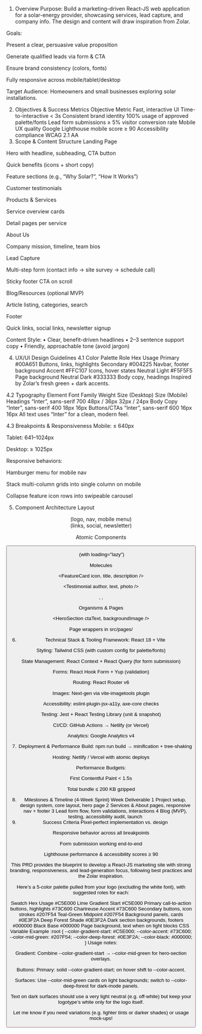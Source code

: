 1. Overview
Purpose:
Build a marketing-driven React-JS web application for a solar-energy provider, showcasing services, lead capture, and company info. The design and content will draw inspiration from Zolar.

Goals:

Present a clear, persuasive value proposition

Generate qualified leads via form & CTA

Ensure brand consistency (colors, fonts)

Fully responsive across mobile/tablet/desktop

Target Audience:
Homeowners and small businesses exploring solar installations.

2. Objectives & Success Metrics
Objective	Metric
Fast, interactive UI	Time-to-interactive < 3s
Consistent brand identity	100% usage of approved palette/fonts
Lead form submissions	≥ 5% visitor conversion rate
Mobile UX quality	Google Lighthouse mobile score ≥ 90
Accessibility compliance	WCAG 2.1 AA
3. Scope & Content Structure
Landing Page

Hero with headline, subheading, CTA button

Quick benefits (icons + short copy)

Feature sections (e.g., “Why Solar?”, “How It Works”)

Customer testimonials

Products & Services

Service overview cards

Detail pages per service

About Us

Company mission, timeline, team bios

Lead Capture

Multi-step form (contact info → site survey → schedule call)

Sticky footer CTA on scroll

Blog/Resources (optional MVP)

Article listing, categories, search

Footer

Quick links, social links, newsletter signup

Content Style:
• Clear, benefit-driven headlines
• 2–3 sentence support copy
• Friendly, approachable tone (avoid jargon)

4. UX/UI Design Guidelines
4.1 Color Palette
Role	Hex	Usage
Primary	#00A651	Buttons, links, highlights
Secondary	#004225	Navbar, footer background
Accent	#FFC107	Icons, hover states
Neutral Light	#F5F5F5	Page background
Neutral Dark	#333333	Body copy, headings
Inspired by Zolar’s fresh green + dark accents.

4.2 Typography
Element	Font Family	Weight	Size (Desktop)	Size (Mobile)
Headings	“Inter”, sans-serif	700	48px / 36px	32px / 24px
Body Copy	“Inter”, sans-serif	400	18px	16px
Buttons/CTAs	“Inter”, sans-serif	600	16px	16px
All text uses “Inter” for a clean, modern feel.

4.3 Breakpoints & Responsiveness
Mobile: ≤ 640px

Tablet: 641–1024px

Desktop: ≥ 1025px

Responsive behaviors:

Hamburger menu for mobile nav

Stack multi-column grids into single column on mobile

Collapse feature icon rows into swipeable carousel

5. Component Architecture
Layout

<Header /> (logo, nav, mobile menu)

<Footer /> (links, social, newsletter)

Atomic Components

<Button variant="primary|secondary" />

<Heading level={1–4} />

<Text />

<Image /> (with loading="lazy")

<Icon name="..." />

Molecules

<FeatureCard icon, title, description />

<Testimonial author, text, photo />

<LeadFormStep1 />, <LeadFormStep2 />, <LeadFormSuccess />

Organisms & Pages

<HeroSection ctaText, backgroundImage />

<ServicesGrid items=[…] />

<BlogListing posts=[…] />

Page wrappers in src/pages/

6. Technical Stack & Tooling
Framework: React 18 + Vite

Styling: Tailwind CSS (with custom config for palette/fonts)

State Management: React Context + React Query (for form submission)

Forms: React Hook Form + Yup (validation)

Routing: React Router v6

Images: Next-gen via vite-imagetools plugin

Accessibility: eslint-plugin-jsx-a11y, axe-core checks

Testing: Jest + React Testing Library (unit & snapshot)

CI/CD: GitHub Actions → Netlify (or Vercel)

Analytics: Google Analytics v4

7. Deployment & Performance
Build: npm run build → minification + tree-shaking

Hosting: Netlify / Vercel with atomic deploys

Performance Budgets:

First Contentful Paint < 1.5s

Total bundle ≤ 200 KB gzipped

8. Milestones & Timeline (4-Week Sprint)
Week	Deliverable
1	Project setup, design system, core layout, hero page
2	Services & About pages, responsive nav + footer
3	Lead form flow, form validations, interactions
4	Blog (MVP), testing, accessibility audit, launch
9. Success Criteria
Pixel-perfect implementation vs. design

Responsive behavior across all breakpoints

Form submission working end-to-end

Lighthouse performance & accessibility scores ≥ 90

This PRD provides the blueprint to develop a React-JS marketing site with strong branding, responsiveness, and lead-generation focus, following best practices and the Zolar inspiration.







Here’s a 5-color palette pulled from your logo (excluding the white font), with suggested roles for each:

Swatch	Hex	Usage
#C5E000 Lime Gradient Start	#C5E000	Primary call-to-action buttons, highlights
#73C600 Chartreuse Accent	#73C600	Secondary buttons, icon strokes
#207F54 Teal-Green Midpoint	#207F54	Background panels, cards
#0E3F2A Deep Forest Shade	#0E3F2A	Dark section backgrounds, footers
#000000 Black Base	#000000	Page background, text when on light blocks
CSS Variable Example
:root {
  --color-gradient-start: #C5E000;
  --color-accent:         #73C600;
  --color-mid-green:      #207F54;
  --color-deep-forest:    #0E3F2A;
  --color-black:          #000000;
}
Usage notes:

Gradient: Combine --color-gradient-start → --color-mid-green for hero-section overlays.

Buttons: Primary: solid --color-gradient-start; on hover shift to --color-accent.

Surfaces: Use --color-mid-green cards on light backgrounds; switch to --color-deep-forest for dark-mode panels.

Text on dark surfaces should use a very light neutral (e.g. off-white) but keep your logotype’s white only for the logo itself.


Let me know if you need variations (e.g. lighter tints or darker shades) or usage mock-ups!